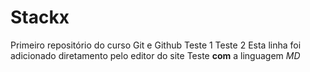 # Stackx
 Primeiro repositório do curso Git e Github
Teste 1
Teste 2
Esta linha foi adicionado diretamento pelo editor do site
Teste **com** a linguagem *MD*
